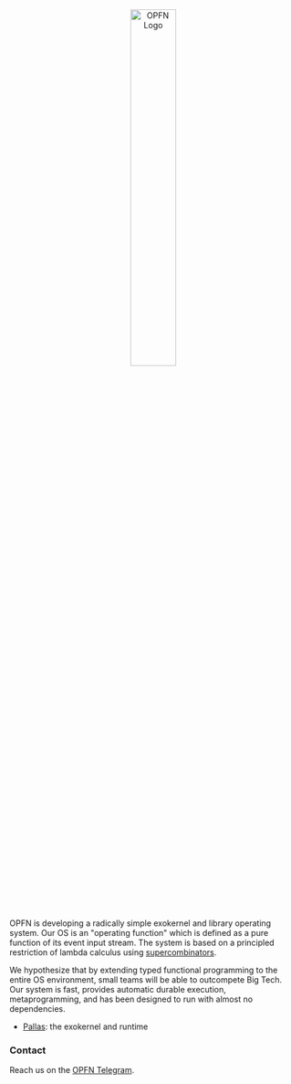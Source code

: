 <div align="center">
  <picture>
    <img alt="OPFN Logo" src="https://github.com/user-attachments/assets/99ef20d2-d64f-4514-90f5-3c5617a54399" width="40%">
  </picture>
</div>

<br />

OPFN is developing a radically simple exokernel and library operating system. Our OS is an "operating function" which is defined as a pure function of its event input stream. The system is based on a principled restriction of lambda calculus using [supercombinators](https://dl.acm.org/doi/10.1145/800068.802129).

We hypothesize that by extending typed functional programming to the entire OS environment, small teams will be able to outcompete Big Tech. Our system is fast, provides automatic durable execution, metaprogramming, and has been designed to run with almost no dependencies.

- [Pallas](https://github.com/operating-function/pallas): the exokernel and runtime


### Contact

Reach us on the [OPFN Telegram](https://t.me/+ezu3AhS5JeJkZTNh).
